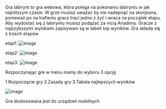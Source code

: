 Gra labirynt to gra webowa, która polega na pokonaniu labiryntu w jak najrótszym czasie.
W grze musisz uważać by nie nadepnąć na skorpiona, ponieważ po na trafieniu gracz traci jedno z żyć i wraca na początek etapu. 
Aby wydostać się z labiryntu musisz podążać za nicią Ariadnny. Gracze z najszybszymi wynikami zapisywani są w tabeli top wyników.
Gra składa się z trzech etapów

etap1:
![image](https://github.com/user-attachments/assets/62135d57-a8b8-418e-bf3f-7eb03decfdc6)

etap2:
![image](https://github.com/user-attachments/assets/59e1bd0c-d5f1-4bc6-b97a-63f5d46afea6)

etap3:
![image](https://github.com/user-attachments/assets/52219196-dac3-4546-880d-719b3a4c118b)

Rozpoczynając gre w menu mamy do wyboru 3 opcję 

1.Rozpoczęcie gry
2.Zasady gry
3.Tabela najlepszych wyników

![image](https://github.com/user-attachments/assets/a5bc6a68-a530-48a2-9428-c0ef791f3bc5)


Gra dostosowana jest do urządzeń mobilnych 
